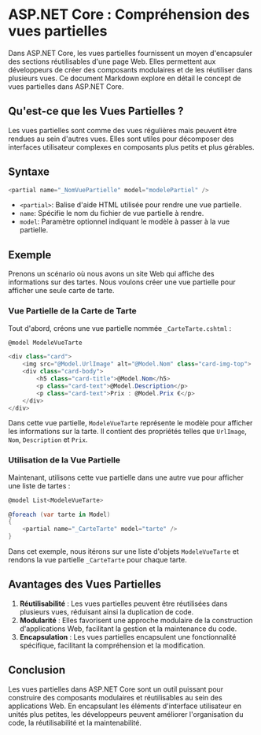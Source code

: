  
# ASP.NET Core : Compréhension des vues partielles

Dans ASP.NET Core, les vues partielles fournissent un moyen d'encapsuler des sections réutilisables d'une page Web. Elles permettent aux développeurs de créer des composants modulaires et de les réutiliser dans plusieurs vues. Ce document Markdown explore en détail le concept de vues partielles dans ASP.NET Core.

## Qu'est-ce que les Vues Partielles ?

Les vues partielles sont comme des vues régulières mais peuvent être rendues au sein d'autres vues. Elles sont utiles pour décomposer des interfaces utilisateur complexes en composants plus petits et plus gérables.

## Syntaxe

```csharp
<partial name="_NomVuePartielle" model="modelePartiel" />
```

- `<partial>`: Balise d'aide HTML utilisée pour rendre une vue partielle.
- `name`: Spécifie le nom du fichier de vue partielle à rendre.
- `model`: Paramètre optionnel indiquant le modèle à passer à la vue partielle.

## Exemple

Prenons un scénario où nous avons un site Web qui affiche des informations sur des tartes. Nous voulons créer une vue partielle pour afficher une seule carte de tarte.

### Vue Partielle de la Carte de Tarte

Tout d'abord, créons une vue partielle nommée `_CarteTarte.cshtml` :

```csharp
@model ModeleVueTarte

<div class="card">
    <img src="@Model.UrlImage" alt="@Model.Nom" class="card-img-top">
    <div class="card-body">
        <h5 class="card-title">@Model.Nom</h5>
        <p class="card-text">@Model.Description</p>
        <p class="card-text">Prix : @Model.Prix €</p>
    </div>
</div>
```

Dans cette vue partielle, `ModeleVueTarte` représente le modèle pour afficher les informations sur la tarte. Il contient des propriétés telles que `UrlImage`, `Nom`, `Description` et `Prix`.

### Utilisation de la Vue Partielle

Maintenant, utilisons cette vue partielle dans une autre vue pour afficher une liste de tartes :

```csharp
@model List<ModeleVueTarte>

@foreach (var tarte in Model)
{
    <partial name="_CarteTarte" model="tarte" />
}
```

Dans cet exemple, nous itérons sur une liste d'objets `ModeleVueTarte` et rendons la vue partielle `_CarteTarte` pour chaque tarte.

## Avantages des Vues Partielles

1. **Réutilisabilité** : Les vues partielles peuvent être réutilisées dans plusieurs vues, réduisant ainsi la duplication de code.
2. **Modularité** : Elles favorisent une approche modulaire de la construction d'applications Web, facilitant la gestion et la maintenance du code.
3. **Encapsulation** : Les vues partielles encapsulent une fonctionnalité spécifique, facilitant la compréhension et la modification.

## Conclusion

Les vues partielles dans ASP.NET Core sont un outil puissant pour construire des composants modulaires et réutilisables au sein des applications Web. En encapsulant les éléments d'interface utilisateur en unités plus petites, les développeurs peuvent améliorer l'organisation du code, la réutilisabilité et la maintenabilité.
 